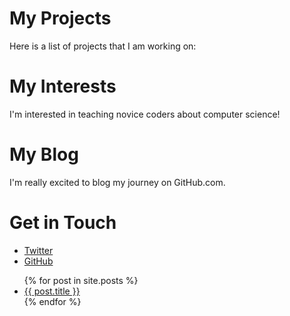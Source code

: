 # My Projects
Here is a list of projects that I am working on:
# My Interests
I'm interested in teaching novice coders about computer science!
# My Blog
I'm really excited to blog my journey on GitHub.com.
# Get in Touch
<ul>
<li><a href="https://twitter.com/{{ site.twitter_username
}}">Twitter</a></li>
<li><a href="https://github.com/{{ site.github_username
}}">GitHub</a></li>
</ul>

<ul>
{% for post in site.posts %}
<li>
<a href="{{ post.url }}">{{ post.title }}</a>
</li>
{% endfor %}
</ul>
